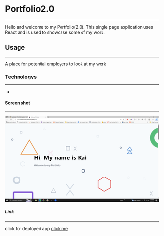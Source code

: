 # Portfolio2.0
***
Hello and welcome to my Portfolio(2.0). This single page application uses React and is used to showcase some of my work. 
## Usage
***
A place for potential employers to look at my work
### Technologys
***
*

#### Screen shot
***
![image](./gatsby-starter-portfolio-cara/static/Screenshot%20(181).png)
##### Link
***
click for deployed app
[click me](https://kaikanesportfoliotwo.gatsbyjs.io/)

